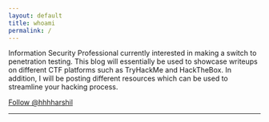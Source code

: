 ```yaml
---
layout: default
title: whoami
permalink: /
---
```

Information Security Professional currently interested in making a switch to penetration testing. This blog will essentially be used to showcase writeups on different CTF platforms such as TryHackMe and HackTheBox. In addition, I will be posting different resources which can be used to streamline your hacking process.
<br>
<script src="https://tryhackme.com/badge/289035"></script>

<a class="twitter-follow-button"
  href="https://twitter.com/hhhharshil">
Follow @hhhharshil</a>

* * *
